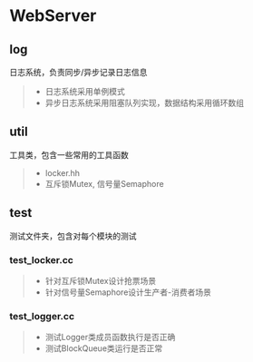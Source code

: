 # WebServer

## log
日志系统，负责同步/异步记录日志信息
> * 日志系统采用单例模式
> * 异步日志系统采用阻塞队列实现，数据结构采用循环数组

## util
工具类，包含一些常用的工具函数
> * locker.hh
> * 互斥锁Mutex, 信号量Semaphore

## test
测试文件夹，包含对每个模块的测试
### test_locker.cc
> * 针对互斥锁Mutex设计抢票场景
> * 针对信号量Semaphore设计生产者-消费者场景
### test_logger.cc
> * 测试Logger类成员函数执行是否正确
> * 测试BlockQueue类运行是否正常
